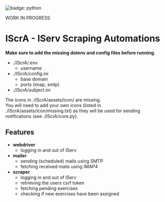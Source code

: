 ![badge: python](https://img.shields.io/badge/Lang-Python-informational?style=for-the-badge&logo=Python&logoColor=white&color=fcd132)

WORK IN PROGRESS

# IScrA - IServ Scraping Automations
<b>Make sure to add the missing dotenv and config files before running.</b>
- ./IScrA/.env
  - username
- ./IScrA/config.ini
  - base domain
  - ports (imap, smtp)
- ./IScrA/subject.ini

The icons in ./IScrA/assets/icon/ are missing. <br/>
You will need to add your own icons (listed in ./IScrA/assets/icon/missing.txt) as they will be used for sending notifications (see ./IScrA/core.py). 

## Features
- <b>webdriver</b>
  - logging in and out of IServ
- <b>mailer</b>
  - sending (scheduled) mails using SMTP
  - fetching received mails using IMAP4
- <b>scraper</b>
  - logging in and out of IServ
  - retrieving the users csrf token
  - fetching pending exercises
  - checking if new exercises have been assigned
